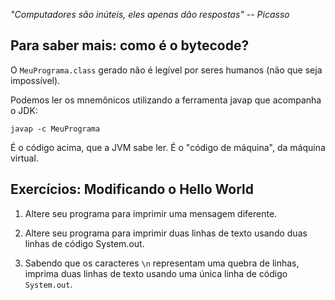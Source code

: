 
_"Computadores são inúteis, eles apenas dão respostas" -- Picasso_

## Para saber mais: como é o bytecode?

O `MeuPrograma.class` gerado não é legível por seres humanos (não que seja impossível).

Podemos ler os mnemônicos utilizando a ferramenta javap que acompanha o JDK:

```javap -c MeuPrograma```

É o código acima, que a JVM sabe ler. É o "código de máquina", da máquina virtual.

## Exercícios: Modificando o Hello World


1. Altere seu programa para imprimir uma mensagem diferente.

1. Altere seu programa para imprimir duas linhas de texto usando duas linhas de código System.out.

1. Sabendo que os caracteres `\n` representam uma quebra de linhas, imprima duas linhas de texto
usando uma única linha de código `System.out`.

